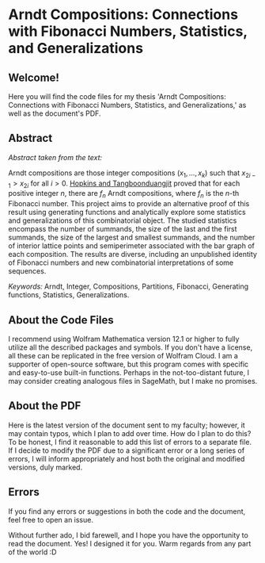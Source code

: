 # Arndt Compositions: Connections with Fibonacci Numbers, Statistics, and Generalizations

## Welcome!

Here you will find the code files for my thesis 'Arndt Compositions: Connections with Fibonacci Numbers, Statistics, and Generalizations,' as well as the document's PDF.

## Abstract

_Abstract taken from the text:_

Arndt compositions are those integer compositions $(x_1, \ldots, x_k)$ such that $x_{2i-1} > x_{2i}$ for all $i > 0$. [Hopkins and Tangboonduangjit](https://www.fq.math.ca/Papers1/60-5/hopkins.pdf) proved that for each positive integer $n$, there are $f_n$ Arndt compositions, where $f_n$ is the $n$-th Fibonacci number. This project aims to provide an alternative proof of this result using generating functions and analytically explore some statistics and generalizations of this combinatorial object. The studied statistics encompass the number of summands, the size of the last and the first summands, the size of the largest and smallest summands, and the number of interior lattice points and semiperimeter associated with the bar graph of each composition. The results are diverse, including an unpublished identity of Fibonacci numbers and new combinatorial interpretations of some sequences.

_Keywords:_ Arndt, Integer, Compositions, Partitions, Fibonacci, Generating functions, Statistics, Generalizations.

## About the Code Files

I recommend using Wolfram Mathematica version 12.1 or higher to fully utilize all the described packages and symbols. If you don't have a license, all these can be replicated in the free version of Wolfram Cloud. I am a supporter of open-source software, but this program comes with specific and easy-to-use built-in functions. Perhaps in the not-too-distant future, I may consider creating analogous files in SageMath, but I make no promises.

## About the PDF

Here is the latest version of the document sent to my faculty; however, it may contain typos, which I plan to add over time. How do I plan to do this? To be honest, I find it reasonable to add this list of errors to a separate file. If I decide to modify the PDF due to a significant error or a long series of errors, I will inform appropriately and host both the original and modified versions, duly marked.

## Errors

If you find any errors or suggestions in both the code and the document, feel free to open an issue.

Without further ado, I bid farewell, and I hope you have the opportunity to read the document. Yes! I designed it for you. Warm regards from any part of the world :D
